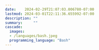 ```yaml
---
date:    2024-02-29T21:07:03.006780-07:00
lastmod: 2024-03-01T22:11:36.655992-07:00
description: ""
summary:     ""
cascade:
  images:
  - /languages/bash.jpeg
  programming_language: "Bash"
---
```


